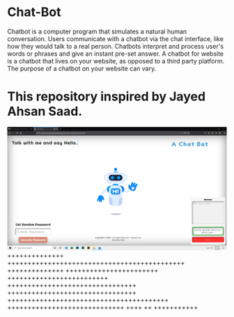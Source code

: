 # Chat-Bot
Chatbot is a computer program that simulates a natural human conversation. Users communicate with a chatbot via the chat interface, like how they would talk to a real person. Chatbots interpret and process user's words or phrases and give an instant pre-set answer. A chatbot for website is a chatbot that lives on your website, as opposed to a third party platform. The purpose of a chatbot on your website can vary. 
# This repository inspired by Jayed Ahsan Saad.


![alt text](https://github.com/AhsanParadise/Chat-Bot/blob/master/ScreenShot.png?raw=true)
++++++++++++++ ++++++++++++++++++++++++++++++++++++++++++++
++++++++++++++ +++++++++++++++++++++++ +++++++++++++++++++++++++ ++++++++++++++++++++++++++++++++
 ++++++++++++++++++++++++++++++++ ++++++++++++++++++++++++++++++++++++++++
+++++++++++++++++++++++++++++
++++ ++ +++++++++++
